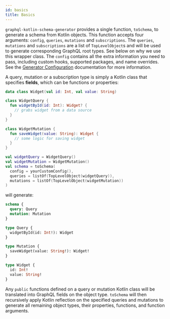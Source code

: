 ```yaml
---
id: basics 
title: Basics
---
```

`graphql-kotlin-schema-generator` provides a single function, `toSchema`, to generate a schema from Kotlin objects. This
function accepts four arguments: `config`, `queries`, `mutations` and `subscriptions`. The `queries`, `mutations` and
`subscriptions` are a list of `TopLevelObject`s and will be used to generate corresponding GraphQL root types. See below
on why we use this wrapper class. The `config` contains all the extra information you need to pass, including custom
hooks, supported packages, and name overrides.
See the [Generator Configuration](https://expediagroup.github.io/graphql-kotlin/docs/customizing-schemas/generator-config) documentation for more information.

A query, mutation or a subscription type is simply a Kotlin class that specifies **fields**, which can be functions or
properties:

```kotlin
data class Widget(val id: Int, val value: String)

class WidgetQuery {
  fun widgetById(id: Int): Widget? {
    // grabs widget from a data source
  }
}

class WidgetMutation {
  fun saveWidget(value: String): Widget {
    // some logic for saving widget
  }
}

val widgetQuery = WidgetQuery()
val widgetMutation = WidgetMutation()
val schema = toSchema(
  config = yourCustomConfig(),
  queries = listOf(TopLevelObject(widgetQuery)),
  mutations = listOf(TopLevelObject(widgetMutation))
)
```

will generate:

```graphql
schema {
  query: Query
  mutation: Mutation
}

type Query {
  widgetById(id: Int!): Widget
}

type Mutation {
  saveWidget(value: String!): Widget!
}

type Widget {
  id: Int!
  value: String!
}
```

Any `public` functions defined on a query or mutation Kotlin class will be translated into GraphQL fields on the object
type. `toSchema` will then recursively apply Kotlin reflection on the specified queries and mutations to generate all
remaining object types, their properties, functions, and function arguments.
